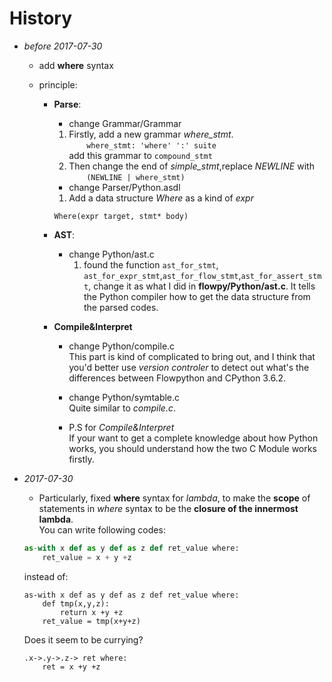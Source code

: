 # **History**

- *before 2017-07-30*
    - add **where** syntax
    - principle:
        
        - **Parse**:
            - change Grammar/Grammar
            1. Firstly, add a new grammar *where_stmt*.  
            &emsp;&emsp;``where_stmt: 'where' ':' suite``  
            add this grammar to `compound_stmt`
            2. Then change the end of *simple_stmt*,replace *NEWLINE* with   
            &emsp;&emsp;``(NEWLINE | where_stmt)``
            - change Parser/Python.asdl
            1. Add a data structure *Where* as a kind of *expr*  
            ```
            Where(expr target, stmt* body)
            ```
             
        - **AST**:
            - change Python/ast.c
                1. found the function `ast_for_stmt`, `ast_for_expr_stmt`,`ast_for_flow_stmt`,`ast_for_assert_stmt`, change it as what I did in **flowpy/Python/ast.c**. It tells the Python compiler how to get the data structure from the parsed codes.
        - **Compile&Interpret**
            - change Python/compile.c  
                This part is kind of complicated to bring out, and I think that you'd better use *version controler* to detect out what's the differences between Flowpython and CPython 3.6.2.
            - change Python/symtable.c  
                Quite similar to *compile.c*. 
            
            - P.S for *Compile&Interpret*  
                If your want to get a complete knowledge about how Python works, you should understand how the two C Module works firstly.

- *2017-07-30*
    - Particularly, fixed **where** syntax for *lambda*, to make the **scope** of statements in *where* syntax to be the **closure of the innermost lambda**.  
    You can write following codes:
    ```python
    as-with x def as y def as z def ret_value where:
        ret_value = x + y +z
    ```
    instead of:
    ```
    as-with x def as y def as z def ret_value where:
        def tmp(x,y,z):
            return x +y +z
        ret_value = tmp(x+y+z) 
    ```
    Does it seem to be currying?
    ```
    .x->.y->.z-> ret where:
        ret = x +y +z
    ```













            
            





           






